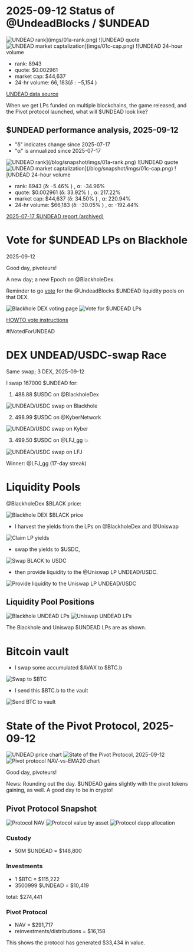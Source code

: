 # 2025-09-12 Status of @UndeadBlocks / $UNDEAD 

![$UNDEAD rank](imgs/01a-rank.png) 
![$UNDEAD quote](imgs/01b-quote.png) 
![$UNDEAD market captalization](imgs/01c-cap.png) 
![$UNDEAD 24-hour volume](imgs/01d-vol.png) 

* rank: 8943 
* quote: $0.002961 
* market cap: $44,637 
* 24-hr volume: $66,183 (δ: -$5,154 ) 


[UNDEAD data source](https://www.coingecko.com/en/coins/undead-blocks) 



When we get LPs funded on multiple blockchains, the game released, and the Pivot protocol launched, what will $UNDEAD look like? 

## $UNDEAD performance analysis, 2025-09-12 

* "δ" indicates change since 2025-07-17 
* "α" is annualized since 2025-07-17 

![$UNDEAD rank](/blog/snapshot/imgs/01a-rank.png) 
![$UNDEAD quote](/blog/snapshot/imgs/01b-quote.png) 
![$UNDEAD market captalization](/blog/snapshot/imgs/01c-cap.png) 
![$UNDEAD 24-hour volume](/blog/snapshot/imgs/01d-vol.png) 

* rank: 8943 (δ: -5.46% ) , α: -34.96% 
* quote: $0.002961 (δ: 33.92% ) , α: 217.22% 
* market cap: $44,637 (δ: 34.50% ) , α: 220.94% 
* 24-hr volume: $66,183 (δ: -30.05% ) , α: -192.44% 

[2025-07-17 $UNDEAD report (archived)](https://github.com/pivoteur/biz/tree/main/blog/snapshot) 

# Vote for $UNDEAD LPs on Blackhole 

2025-09-12 

Good day, pivoteurs! 

A new day; a new Epoch on @BlackholeDex. 

Reminder to go [vote](https://blackhole.xyz/vote) for the @UndeadBlocks $UNDEAD liquidity pools on that DEX. 

![Blackhole DEX voting page](imgs/02a-vote.png) 
![Vote for $UNDEAD LPs](imgs/02b-voted.png) 

[HOWTO vote instructions](https://x.com/pivocateur/status/1945637734682341791) 

#IVotedForUNDEAD 

# DEX UNDEAD/USDC-swap Race 

Same swap; 3 DEX, 2025-09-12 

I swap 167000 $UNDEAD for: 

1. 488.88 $USDC on @BlackholeDex 

![UNDEAD/USDC swap on Blackhole](imgs/03a-blackhole.png) 

2. 498.99 $USDC on @KyberNetwork 

![UNDEAD/USDC swap on Kyber](imgs/03b-kyber.png) 

3. 499.50 $USDC on @LFJ_gg 💥 

![UNDEAD/USDC swap on LFJ](imgs/03c-lfj.png) 

Winner: @LFJ_gg (17-day streak) 

# Liquidity Pools 

@BlackholeDex $BLACK price: 

![Blackhole DEX $BLACK price](imgs/04a-black.png) 

* I harvest the yields from the LPs on @BlackholeDex and @Uniswap 

![Claim LP yields](imgs/04b-claim.png) 

* swap the yields to $USDC, 

![Swap BLACK to USDC](imgs/04c-swap.png) 

* then provide liquidity to the @Uniswap LP UNDEAD/USDC. 

![Provide liquidity to the Uniswap LP UNDEAD/USDC](imgs/04d-provide.png) 
## Liquidity Pool Positions 

![Blackhole UNDEAD LPs](imgs/05a-blackhole-lps.png) 
![Uniswap UNDEAD LPs](imgs/05b-uniswap-lps.png) 

The Blackhole and Uniswap $UNDEAD LPs are as shown. 

# Bitcoin vault 

* I swap some accumulated $AVAX to $BTC.b 

![Swap to $BTC](imgs/06a-swap.png) 

* I send this $BTC.b to the vault 

![Send BTC to vault](imgs/06b-sned.png) 

# State of the Pivot Protocol, 2025-09-12 

![UNDEAD price chart](imgs/07a-undead.png) 
![State of the Pivot Protocol, 2025-09-12](imgs/07b-assets.png) 
![Pivot protocol NAV-vs-EMA20 chart](imgs/07c-ema.png) 


Good day, pivoteurs! 

News: Rounding out the day. $UNDEAD gains slightly with the pivot tokens gaining, as well. A good day to be in crypto! 
## Pivot Protocol Snapshot 

![Protocol NAV](imgs/08a-nav.png) 
![Protocol value by asset](imgs/08b-by-asset.png) 
![Protocol dapp allocation](imgs/08c-by-dapp.png) 

### Custody 

* 50M $UNDEAD = $148,800 

### Investments 

* 1 $BTC = $115,222 
* 3500999 $UNDEAD = $10,419 

total: $274,441 


### Pivot Protocol 

* NAV = $291,717 
* reinvestments/distributions = $16,158 

This shows the protocol has generated $33,434 in value. 

